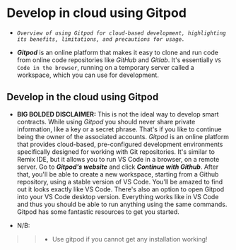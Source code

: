 # Develop in cloud using Gitpod
- *`Overview of using Gitpod for cloud-based development, highlighting its benefits, limitations, and precautions for usage.`*

- ***Gitpod*** is an online platform that makes it easy to clone and run code from online code repositories like *GitHub* and *Gitlab*. It's essentially `VS Code in the browser`, running on a temporary server called a workspace, which you can use for development.

## Develop in the cloud using Gitpod
- **BIG BOLDED DISCLAIMER:** This is not the ideal way to develop smart contracts. While using *Gitpod* you should never share private information, like a key or a secret phrase. That's if you like to continue being the owner of the associated accounts. *Gitpod* is an online platform that provides cloud-based, pre-configured development environments specifically designed for working with Git repositories. It's similar to Remix IDE, but it allows you to run VS Code in a browser, on a remote server. Go to ***Gitpod's website*** and click ***Continue with Github***. After that, you'll be able to create a new workspace, starting from a Github repository, using a stable version of VS Code. You'll be amazed to find out it looks exactly like VS Code. There's also an option to open Gitpod into your VS Code desktop version. Everything works like in VS Code and thus you should be able to run anything using the same commands. Gitpod has some fantastic resources to get you started.

- N/B:

>> - Use gitpod if you cannot get any installation working!
